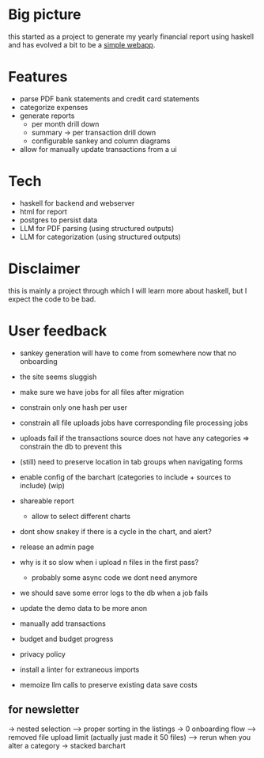 # Big picture

this started as a project to generate my yearly financial report using haskell
and has evolved a bit to be a [simple webapp](https://myfinancereport.com/).

# Features

- parse PDF bank statements and credit card statements
- categorize expenses
- generate reports
  - per month drill down
  - summary -> per transaction drill down
  - configurable sankey and column diagrams
- allow for manually update transactions from a ui

# Tech

- haskell for backend and webserver
- html for report
- postgres to persist data
- LLM for PDF parsing (using structured outputs)
- LLM for categorization (using structured outputs)

# Disclaimer

this is mainly a project through which I will learn more about haskell, but I expect the code to be bad.

# User feedback

- sankey generation will have to come from somewhere now that no onboarding
- the site seems sluggish

- make sure we have jobs for all files after migration

- constrain only one hash per user
- constrain all file uploads jobs have corresponding file processing jobs

- uploads fail if the transactions source does not have any categories
  => constrain the db to prevent this

- (still) need to preserve location in tab groups when navigating forms
- enable config of the barchart (categories to include + sources to include) (wip)

- shareable report
  - allow to select different charts
- dont show snakey if there is a cycle in the chart, and alert?
- release an admin page
- why is it so slow when i upload n files in the first pass?
  - probably some async code we dont need anymore
- we should save some error logs to the db when a job fails
- update the demo data to be more anon

- manually add transactions
- budget and budget progress

- privacy policy
- install a linter for extraneous imports
- memoize llm calls to preserve existing data save costs

## for newsletter

-> nested selection
--> proper sorting in the listings
-> 0 onboarding flow
--> removed file upload limit (actually just made it 50 files)
--> rerun when you alter a category
-> stacked barchart
